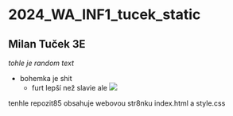 # 2024_WA_INF1_tucek_static

## Milan Tuček 3E

*tohle je random text*

- bohemka je shit
	- furt lepší než slavie ale
![](https://static.scientificamerican.com/sciam/cache/file/2AE14CDD-1265-470C-9B15F49024186C10_source.jpg?w=1200)


tenhle repozit85 obsahuje webovou str8nku index.html a style.css